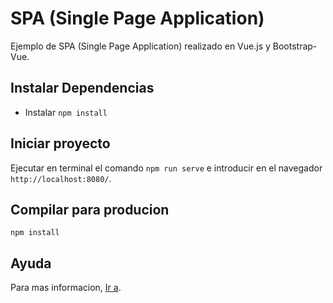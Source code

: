 # SPA (Single Page Application)

Ejemplo de SPA (Single Page Application) realizado en Vue.js y Bootstrap-Vue.

## Instalar Dependencias
- Instalar `npm install`

## Iniciar proyecto
Ejecutar en terminal el comando `npm run serve` e introducir en el navegador `http://localhost:8080/`.

## Compilar para producion
`npm install`

## Ayuda
Para mas informacion,  [Ir a](https://cli.vuejs.org/config/).